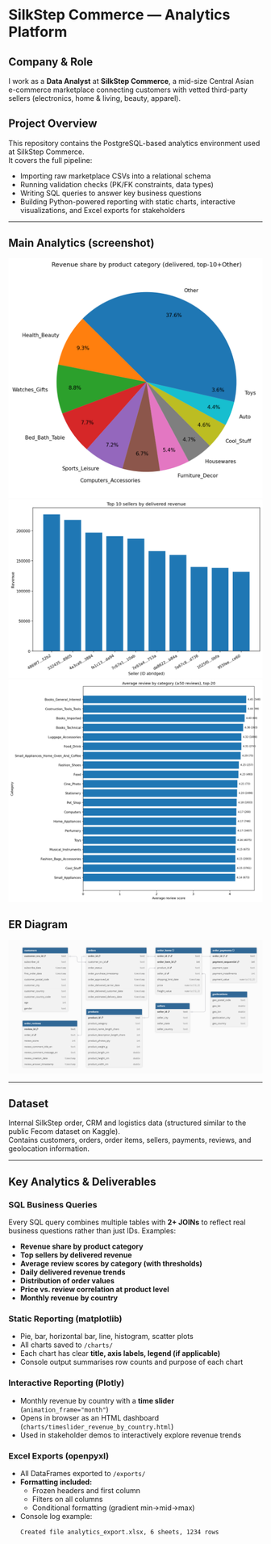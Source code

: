 # SilkStep Commerce — Analytics Platform

## Company & Role
I work as a **Data Analyst** at **SilkStep Commerce**, a mid-size Central Asian e-commerce marketplace connecting customers with vetted third-party sellers (electronics, home & living, beauty, apparel).

## Project Overview
This repository contains the PostgreSQL-based analytics environment used at SilkStep Commerce.  
It covers the full pipeline:

- Importing raw marketplace CSVs into a relational schema  
- Running validation checks (PK/FK constraints, data types)  
- Writing SQL queries to answer key business questions  
- Building Python-powered reporting with static charts, interactive visualizations, and Excel exports for stakeholders  

---

## Main Analytics (screenshot)

![Main analytics](images/01_pie_revenue_by_category.png) 
![](images/02_bar_top_sellers_by_revenue.png)
![](images/03_barh_avg_review_by_category.png)

## ER Diagram

![ER Diagram](er/er-diagram.png)

---

## Dataset
Internal SilkStep order, CRM and logistics data (structured similar to the public Fecom dataset on Kaggle).  
Contains customers, orders, order items, sellers, payments, reviews, and geolocation information.

---

## Key Analytics & Deliverables

### SQL Business Queries
Every SQL query combines multiple tables with **2+ JOINs** to reflect real business questions rather than just IDs. Examples:

- **Revenue share by product category**  
- **Top sellers by delivered revenue**  
- **Average review scores by category (with thresholds)**  
- **Daily delivered revenue trends**  
- **Distribution of order values**  
- **Price vs. review correlation at product level**  
- **Monthly revenue by country**

### Static Reporting (matplotlib)
- Pie, bar, horizontal bar, line, histogram, scatter plots  
- All charts saved to `/charts/`  
- Each chart has clear **title, axis labels, legend (if applicable)**  
- Console output summarises row counts and purpose of each chart  

### Interactive Reporting (Plotly)
- Monthly revenue by country with a **time slider** (`animation_frame="month"`)  
- Opens in browser as an HTML dashboard (`charts/timeslider_revenue_by_country.html`)  
- Used in stakeholder demos to interactively explore revenue trends  

### Excel Exports (openpyxl)
- All DataFrames exported to `/exports/`  
- **Formatting included:**  
  - Frozen headers and first column  
  - Filters on all columns  
  - Conditional formatting (gradient min→mid→max)  
- Console log example:  
  ```text
  Created file analytics_export.xlsx, 6 sheets, 1234 rows


